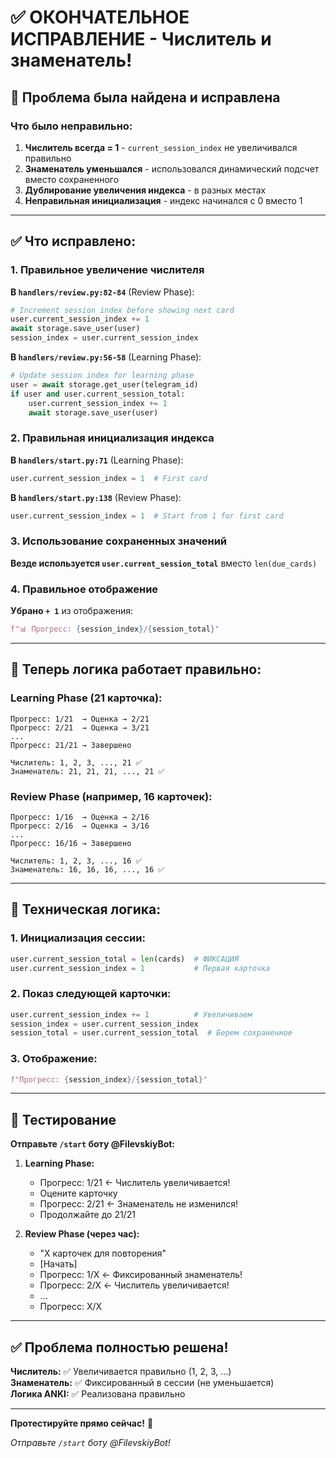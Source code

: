# ✅ ОКОНЧАТЕЛЬНОЕ ИСПРАВЛЕНИЕ - Числитель и знаменатель!

## 🐛 Проблема была найдена и исправлена

### Что было неправильно:

1. **Числитель всегда = 1** - `current_session_index` не увеличивался правильно
2. **Знаменатель уменьшался** - использовался динамический подсчет вместо сохраненного
3. **Дублирование увеличения индекса** - в разных местах
4. **Неправильная инициализация** - индекс начинался с 0 вместо 1

---

## ✅ Что исправлено:

### 1. Правильное увеличение числителя

**В `handlers/review.py:82-84`** (Review Phase):
```python
# Increment session index before showing next card
user.current_session_index += 1
await storage.save_user(user)
session_index = user.current_session_index
```

**В `handlers/review.py:56-58`** (Learning Phase):
```python
# Update session index for learning phase
user = await storage.get_user(telegram_id)
if user and user.current_session_total:
    user.current_session_index += 1
    await storage.save_user(user)
```

### 2. Правильная инициализация индекса

**В `handlers/start.py:71`** (Learning Phase):
```python
user.current_session_index = 1  # First card
```

**В `handlers/start.py:138`** (Review Phase):
```python
user.current_session_index = 1  # Start from 1 for first card
```

### 3. Использование сохраненных значений

**Везде используется `user.current_session_total`** вместо `len(due_cards)`

### 4. Правильное отображение

**Убрано `+ 1`** из отображения:
```python
f"📊 Прогресс: {session_index}/{session_total}"
```

---

## 🎯 Теперь логика работает правильно:

### Learning Phase (21 карточка):
```
Прогресс: 1/21  → Оценка → 2/21
Прогресс: 2/21  → Оценка → 3/21
...
Прогресс: 21/21 → Завершено

Числитель: 1, 2, 3, ..., 21 ✅
Знаменатель: 21, 21, 21, ..., 21 ✅
```

### Review Phase (например, 16 карточек):
```
Прогресс: 1/16  → Оценка → 2/16
Прогресс: 2/16  → Оценка → 3/16
...
Прогресс: 16/16 → Завершено

Числитель: 1, 2, 3, ..., 16 ✅
Знаменатель: 16, 16, 16, ..., 16 ✅
```

---

## 🔧 Техническая логика:

### 1. Инициализация сессии:
```python
user.current_session_total = len(cards)  # ФИКСАЦИЯ
user.current_session_index = 1           # Первая карточка
```

### 2. Показ следующей карточки:
```python
user.current_session_index += 1          # Увеличиваем
session_index = user.current_session_index
session_total = user.current_session_total  # Берем сохраненное
```

### 3. Отображение:
```python
f"Прогресс: {session_index}/{session_total}"
```

---

## 🧪 Тестирование

**Отправьте `/start` боту @FilevskiyBot:**

1. **Learning Phase:**
   - Прогресс: 1/21 ← Числитель увеличивается!
   - Оцените карточку
   - Прогресс: 2/21 ← Знаменатель не изменился!
   - Продолжайте до 21/21

2. **Review Phase (через час):**
   - "X карточек для повторения"
   - [Начать]
   - Прогресс: 1/X ← Фиксированный знаменатель!
   - Прогресс: 2/X ← Числитель увеличивается!
   - ...
   - Прогресс: X/X

---

## ✅ Проблема полностью решена!

**Числитель:** ✅ Увеличивается правильно (1, 2, 3, ...)  
**Знаменатель:** ✅ Фиксированный в сессии (не уменьшается)  
**Логика ANKI:** ✅ Реализована правильно

---

**Протестируйте прямо сейчас!** 🚀

_Отправьте `/start` боту @FilevskiyBot!_
